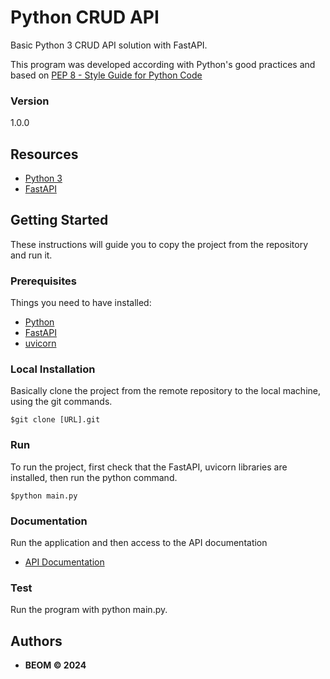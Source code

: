 # Python CRUD API
Basic Python 3 CRUD API solution with FastAPI.

This program was developed according with Python's good practices and based on [PEP 8 - Style Guide for Python Code](https://peps.python.org/pep-0008/)

### Version
1.0.0


## Resources
* [Python 3](https://docs.python.org/3/)
* [FastAPI](https://fastapi.tiangolo.com/)


## Getting Started

These instructions will guide you to copy the project from the repository and run it.

### Prerequisites

Things you need to have installed:
* [Python](https://docs.python.org/3/using/unix.html#getting-and-installing-the-latest-version-of-python)
* [FastAPI](https://devdocs.io/fastapi/)
* [uvicorn](https://www.uvicorn.org/)

### Local Installation

Basically clone the project from the remote repository to the local machine, using the git commands.

```
$git clone [URL].git
```

### Run
To run the project, first check that the FastAPI, uvicorn libraries are installed, then run the python command.
```
$python main.py
```

### Documentation
Run the application and then access to the API documentation
* [API Documentation](http://127.0.0.1:8000/docs)

### Test
Run the program with python main.py.

## Authors

* **BEOM &copy; 2024**
